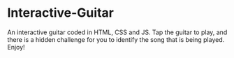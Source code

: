 # Interactive-Guitar
An interactive guitar coded in HTML, CSS and JS. Tap the guitar to play, and there is a hidden challenge for you to identify the song that is being played. Enjoy!
